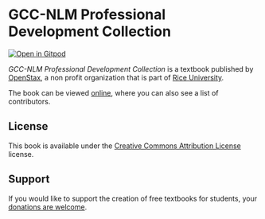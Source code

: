 # GCC-NLM Professional Development Collection

[![Open in Gitpod](https://gitpod.io/button/open-in-gitpod.svg)](https://gitpod.io/from-referrer/)

_GCC-NLM Professional Development Collection_ is a textbook published by [OpenStax](https://openstax.org/), a non profit organization that is part of [Rice University](https://www.rice.edu/).

The book can be viewed [online](https://github.com/cnx-user-books/cnxbook-nlm-professional-development-collection/releases/latest), where you can also see a list of contributors.

## License
This book is available under the [Creative Commons Attribution License](./LICENSE) license.

## Support
If you would like to support the creation of free textbooks for students, your [donations are welcome](https://riceconnect.rice.edu/donation/support-openstax-banner).
